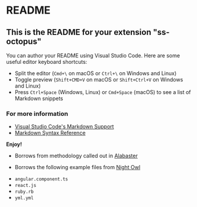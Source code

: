 # README
## This is the README for your extension "ss-octopus"
You can author your README using Visual Studio Code.  Here are some useful editor keyboard shortcuts:

* Split the editor (`Cmd+\` on macOS or `Ctrl+\` on Windows and Linux)
* Toggle preview (`Shift+CMD+V` on macOS or `Shift+Ctrl+V` on Windows and Linux)
* Press `Ctrl+Space` (Windows, Linux) or `Cmd+Space` (macOS) to see a list of Markdown snippets

### For more information
* [Visual Studio Code's Markdown Support](http://code.visualstudio.com/docs/languages/markdown)
* [Markdown Syntax Reference](https://help.github.com/articles/markdown-basics/)

**Enjoy!**


* Borrows from methodology called out in [Alabaster](https://github.com/tonsky/vscode-theme-alabaster/blob/master/theme/alabaster-color-theme.json)

* Borrows the following example files from [Night Owl](https://github.com/sdras/night-owl-vscode-theme)

- `angular.component.ts`
- `react.js`
- `ruby.rb`
- `yml.yml`
